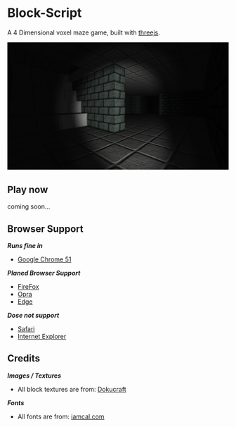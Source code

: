 # Block-Script

A 4 Dimensional voxel maze game, built with [threejs](http://threejs.org).

![Screen Shot](screenshot.png)

## Play now

coming soon...

## Browser Support

***Runs fine in***
 - [Google Chrome 51](https://www.google.com/chrome)

***Planed Browser Support***
 - [FireFox](https://www.mozilla.org/en-US/firefox/new)
 - [Opra](http://www.opera.com)
 - [Edge](http://www.microsoft.com/en-us/windows/microsoft-edge)

***Dose not support***
 - [Safari](http://www.apple.com/safari)
 - [Internet Explorer](http://windows.microsoft.com/en-us/internet-explorer)

## Credits

***Images / Textures***

 - All block textures are from: [Dokucraft](http://dokucraft.co.uk/)

***Fonts***

 - All fonts are from: [iamcal.com](http://www.iamcal.com/misc/fonts)
